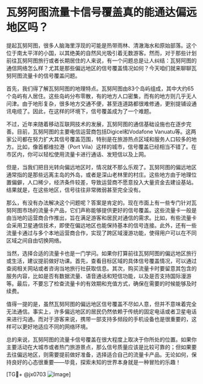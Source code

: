 # 瓦努阿图流量卡信号覆盖真的能通达偏远地区吗？

提起瓦努阿图，很多人脑海里浮现的可能是热带雨林、清澈海水和原始部落。这个位于南太平洋的小国，以其绝美的自然风光吸引着无数游客。然而，对于那些计划前往瓦努阿图旅行或者长期居住的人来说，有一个问题总是让人纠结：瓦努阿图的通信网络怎么样？尤其是那些偏远地区的信号覆盖情况如何？今天咱们就来聊聊瓦努阿图流量卡的信号覆盖问题。

首先，我们得了解瓦努阿图的地理特点。瓦努阿图由83个岛屿组成，其中大约65个岛屿有人居住。这些岛屿分布零散，有的地方人口密集，而有的地方则几乎无人问津。由于地形复杂，很多地方交通不便，甚至连道路都很难修通，更别提铺设通讯电缆了。因此，在这样的环境下，信号覆盖成为了一个难题。

不过，近年来随着移动互联网技术的发展，瓦努阿图的通信基础设施也在逐步完善。目前，瓦努阿图的主要电信运营商包括Digicel和Vodafone Vanuatu等。这两家公司都在努力扩大其信号覆盖范围，特别是在旅游热点区域和服务人口较多的地方。比如，像首都维拉港（Port Vila）这样的城市，信号覆盖已经相当不错了。在市区内，你可以轻松使用流量卡进行通话、发短信以及上网。

但是，当我们把目光转向偏远地区时，情况就不那么乐观了。瓦努阿图的偏远地区通常指的是那些远离主岛的外岛，或者是深山老林里的村庄。这些地方由于地理位置偏僻，人口稀少，经济条件较差，导致运营商不愿意投入大量资金去建设基站。结果就是，在这些地区，信号往往非常微弱甚至完全没有。

那么，有没有办法解决这个问题呢？答案是肯定的。现在市面上有一些专门针对瓦努阿图市场的流量卡产品，它们声称能够提供更好的信号覆盖。这些流量卡一般是由当地的运营商合作推出，旨在满足游客和居民对通信的需求。比如，有些流量卡会采用卫星通信技术，即使在偏远地区也能保持基本的信号连接。此外，还有一些流量卡通过与多个本地运营商合作，实现了跨区域漫游功能，使得用户可以在不同区域之间自由切换网络。

当然，选择合适的流量卡也是一门学问。如果你打算前往瓦努阿图的偏远地区旅行或生活，建议提前做好功课。首先，查看目标区域的具体信号覆盖情况，可以通过查阅相关网站或者咨询当地旅行社获取信息。其次，购买流量卡时要留意其包含的服务内容，比如是否有数据流量、语音通话和短信功能，以及是否支持国际漫游等。最后，不要忘了检查流量卡的有效期和充值方式，确保在需要的时候能够及时续费。

值得一提的是，虽然瓦努阿图的偏远地区信号覆盖不尽如人意，但并不意味着完全无法通信。事实上，许多偏远地区的居民仍然依赖于传统的固定电话或者卫星电话来进行沟通。而对于游客来说，携带一部支持多频段的手机设备也是很重要的，这样可以更好地适应不同的网络环境。

总的来说，瓦努阿图的流量卡信号覆盖在很大程度上取决于你所处的位置。如果你主要活动在大城市或者热门旅游景点，那么信号质量应该是比较可靠的；但如果要去往偏远地区，则需要提前做好准备，选择适合自己的流量卡产品。无论如何，保持良好的心态很重要——毕竟，探索未知的世界本身就是一种冒险的乐趣！

[TG💪+ @jx0703 ![Image](https://github.com/user-attachments/assets/dbca1d08-cadb-493c-b0ec-ad6f7a83f270)]